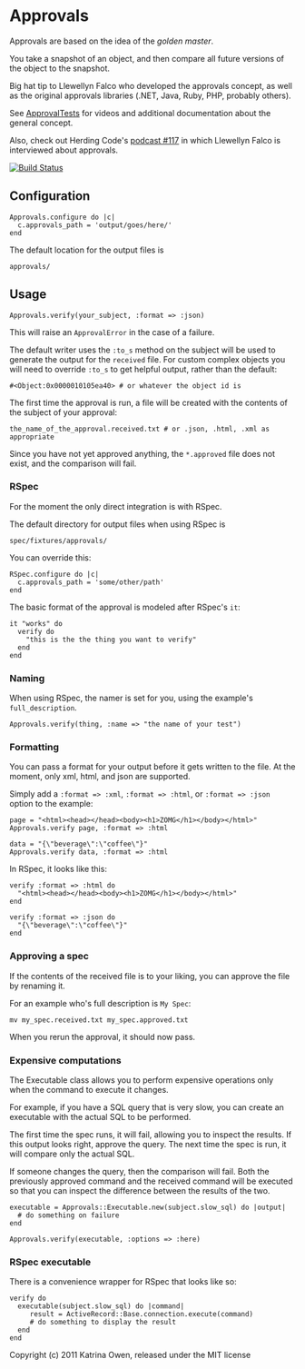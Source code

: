 # Approvals

Approvals are based on the idea of the *_golden master_*.

You take a snapshot of an object, and then compare all future
versions of the object to the snapshot.

Big hat tip to Llewellyn Falco who developed the approvals concept, as
well as the original approvals libraries (.NET, Java, Ruby, PHP,
probably others).

See [ApprovalTests](http://www.approvaltests.com) for videos and additional documentation about the general concept.

Also, check out  Herding Code's [podcast #117](http://t.co/GLn88R5) in
which Llewellyn Falco is interviewed about approvals.

[![Build Status](https://secure.travis-ci.org/kytrinyx/approvals.png?branch=master)](http://travis-ci.org/kytrinyx/approvals)

## Configuration

    Approvals.configure do |c|
      c.approvals_path = 'output/goes/here/'
    end

The default location for the output files is

    approvals/

## Usage

    Approvals.verify(your_subject, :format => :json)

This will raise an `ApprovalError` in the case of a failure.

The default writer uses the `:to_s` method on the subject will be used to generate the output for
the `received` file. For custom complex objects you will need to override
`:to_s` to get helpful output, rather than the default:

    #<Object:0x0000010105ea40> # or whatever the object id is

The first time the approval is run, a file will be created with the contents of the subject of your approval:

    the_name_of_the_approval.received.txt # or .json, .html, .xml as appropriate

Since you have not yet approved anything, the `*.approved` file does not exist, and the comparison will fail.

### RSpec

For the moment the only direct integration is with RSpec.

The default directory for output files when using RSpec is

    spec/fixtures/approvals/

You can override this:

    RSpec.configure do |c|
      c.approvals_path = 'some/other/path'
    end

The basic format of the approval is modeled after RSpec's `it`:

    it "works" do
      verify do
        "this is the the thing you want to verify"
      end
    end

### Naming

When using RSpec, the namer is set for you, using the example's `full_description`.

    Approvals.verify(thing, :name => "the name of your test")

### Formatting

You can pass a format for your output before it gets written to the file.
At the moment, only xml, html, and json are supported.

Simply add a `:format => :xml`, `:format => :html`, or `:format => :json` option to the example:

    page = "<html><head></head><body><h1>ZOMG</h1></body></html>"
    Approvals.verify page, :format => :html

    data = "{\"beverage\":\"coffee\"}"
    Approvals.verify data, :format => :html

In RSpec, it looks like this:

    verify :format => :html do
      "<html><head></head><body><h1>ZOMG</h1></body></html>"
    end

    verify :format => :json do
      "{\"beverage\":\"coffee\"}"
    end

### Approving a spec

If the contents of the received file is to your liking, you can approve
the file by renaming it.

For an example who's full description is `My Spec`:

    mv my_spec.received.txt my_spec.approved.txt

When you rerun the approval, it should now pass.

### Expensive computations

The Executable class allows you to perform expensive operations only when the command to execute it changes.

For example, if you have a SQL query that is very slow, you can create an executable with the actual SQL to be performed.

The first time the spec runs, it will fail, allowing you to inspect the results.
If this output looks right, approve the query. The next time the spec is run, it will compare only the actual SQL.

If someone changes the query, then the comparison will fail. Both the previously approved command and the received command will be executed so that you can inspect the difference between the results of the two.

    executable = Approvals::Executable.new(subject.slow_sql) do |output|
      # do something on failure
    end

    Approvals.verify(executable, :options => :here)

### RSpec executable

There is a convenience wrapper for RSpec that looks like so:

    verify do
      executable(subject.slow_sql) do |command|
         result = ActiveRecord::Base.connection.execute(command)
         # do something to display the result
      end
    end

Copyright (c) 2011 Katrina Owen, released under the MIT license
